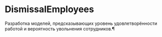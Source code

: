 # DismissalEmployees
Разработка моделей, предсказывающих уровень удовлетворённости работой и вероятность увольнения сотрудников.¶
